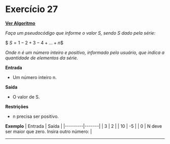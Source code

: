 # Exercício 27
[**Ver Algoritmo**](Algoritmo27.md)

*Faça um pseudocódigo que informe o valor S, sendo S dado pela série:*

$$\
S = 1 - 2 + 3 -4 + \ldots + n
\$$

*Onde n é um número inteiro e positivo, informado pelo usuário, que indica a
quantidade de elementos da série.*

**Entrada**

- Um número inteiro n.

**Saída**

- O valor de S.

**Restrições**

- n precisa ser positivo.

**Exemplo**
| Entrada | Saída |
|---------|-------|
| 3       | 2     |
| 10      | -5    |
| 0       | N deve ser maior que zero. Insira outro número: |

---
